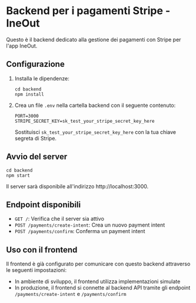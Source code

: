 # Backend per i pagamenti Stripe - IneOut

Questo è il backend dedicato alla gestione dei pagamenti con Stripe per l'app IneOut.

## Configurazione

1. Installa le dipendenze:
   ```
   cd backend
   npm install
   ```

2. Crea un file `.env` nella cartella backend con il seguente contenuto:
   ```
   PORT=3000
   STRIPE_SECRET_KEY=sk_test_your_stripe_secret_key_here
   ```
   Sostituisci `sk_test_your_stripe_secret_key_here` con la tua chiave segreta di Stripe.

## Avvio del server

```
cd backend
npm start
```

Il server sarà disponibile all'indirizzo http://localhost:3000.

## Endpoint disponibili

- `GET /`: Verifica che il server sia attivo
- `POST /payments/create-intent`: Crea un nuovo payment intent
- `POST /payments/confirm`: Conferma un payment intent

## Uso con il frontend

Il frontend è già configurato per comunicare con questo backend attraverso le seguenti impostazioni:

- In ambiente di sviluppo, il frontend utilizza implementazioni simulate
- In produzione, il frontend si connette al backend API tramite gli endpoint `/payments/create-intent` e `/payments/confirm` 